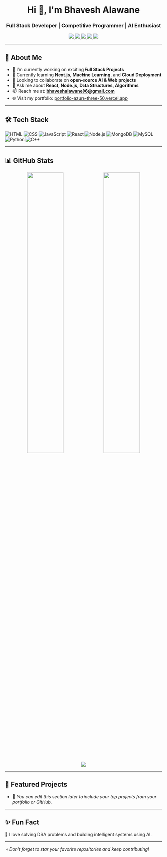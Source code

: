 <h1 align="center">Hi 👋, I'm Bhavesh Alawane</h1>
<h3 align="center">Full Stack Developer | Competitive Programmer | AI Enthusiast</h3>

<p align="center">
  <a href="https://portfolio-azure-three-50.vercel.app/" target="_blank">
    <img src="https://img.shields.io/badge/Portfolio-222?style=for-the-badge&logo=vercel" />
  </a>
  <a href="https://www.linkedin.com/in/bhavesh-alawane-80a2a52b4/" target="_blank">
    <img src="https://img.shields.io/badge/LinkedIn-0077B5?style=for-the-badge&logo=linkedin&logoColor=white" />
  </a>
  <a href="mailto:bhaveshalawane96@gmail.com" target="_blank">
    <img src="https://img.shields.io/badge/Gmail-D14836?style=for-the-badge&logo=gmail&logoColor=white" />
  </a>
  <a href="https://github.com/Bhavesh04A" target="_blank">
    <img src="https://img.shields.io/badge/GitHub-100000?style=for-the-badge&logo=github&logoColor=white" />
  </a>
  <a href="https://www.instagram.com/bhaveshalawane_04/" target="_blank">
    <img src="https://img.shields.io/badge/Instagram-E4405F?style=for-the-badge&logo=instagram&logoColor=white" />
  </a>
</p>

---

## 🚀 About Me

- 🔭 I’m currently working on exciting **Full Stack Projects**
- 🌱 Currently learning **Next.js**, **Machine Learning**, and **Cloud Deployment**
- 👯 Looking to collaborate on **open-source AI & Web projects**
- 💬 Ask me about **React, Node.js, Data Structures, Algorithms**
- 📫 Reach me at: **bhaveshalawane96@gmail.com**
- 🌐 Visit my portfolio: [portfolio-azure-three-50.vercel.app](https://portfolio-azure-three-50.vercel.app)

---

## 🛠️ Tech Stack

![HTML](https://img.shields.io/badge/html5-E34F26?style=flat-square&logo=html5&logoColor=white)
![CSS](https://img.shields.io/badge/css3-1572B6?style=flat-square&logo=css3&logoColor=white)
![JavaScript](https://img.shields.io/badge/javascript-F7DF1E?style=flat-square&logo=javascript&logoColor=black)
![React](https://img.shields.io/badge/react-20232A?style=flat-square&logo=react&logoColor=61DAFB)
![Node.js](https://img.shields.io/badge/node.js-339933?style=flat-square&logo=nodedotjs&logoColor=white)
![MongoDB](https://img.shields.io/badge/mongodb-4EA94B?style=flat-square&logo=mongodb&logoColor=white)
![MySQL](https://img.shields.io/badge/mysql-00758F?style=flat-square&logo=mysql&logoColor=white)
![Python](https://img.shields.io/badge/python-3776AB?style=flat-square&logo=python&logoColor=white)
![C++](https://img.shields.io/badge/C++-00599C?style=flat-square&logo=c%2B%2B&logoColor=white)

---

## 📊 GitHub Stats

<p align="center">
  <img src="https://github-readme-stats.vercel.app/api?username=Bhavesh04A&show_icons=true&theme=radical" width="48%" />
  <img src="https://github-readme-streak-stats.herokuapp.com/?user=Bhavesh04A&theme=radical" width="48%" />
</p>

<p align="center">
  <img src="https://github-profile-trophy.vercel.app/?username=Bhavesh04A&theme=radical&no-bg=true&no-frame=true" />
</p>

---

## 📌 Featured Projects

- 🚧 *You can edit this section later to include your top projects from your portfolio or GitHub.*

---

## ✨ Fun Fact

🎯 I love solving DSA problems and building intelligent systems using AI.

---

_⭐ Don't forget to star your favorite repositories and keep contributing!_
